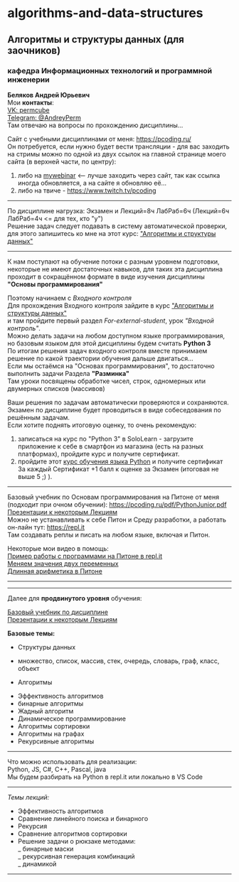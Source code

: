 # algorithms-and-data-structures  
## Алгоритмы и структуры данных (для заочников)  
### кафедра Информационных технологий и программной инженерии  

__Беляков Андрей Юрьевич__  
Мои **контакты**:  
[VK: permcube](https://vk.com/permcube)  
[Telegram: @AndreyPerm](https://t.me/AndreyPerm)  
Там отвечаю на вопросы по прохождению дисциплины...  

Сайт с учебными дисциплинами от меня: https://pcoding.ru/  
Он потребуется, если нужно будет вести трансляции - для вас заходить на стримы можно по одной из двух ссылок на главной странице моего сайта (в верхней части, по центру):  
1) либо на [mywebinar](https://go.mywebinar.com/npkg-qmfz-cgsl-cdtw) <-- лучше заходить через сайт, так как ссылка иногда обновляется, а на сайте я обновляю её...   
2) либо на твиче - https://www.twitch.tv/pcoding  

---  

По дисциплине нагрузка: Экзамен и Лекций=8ч ЛабРаб=6ч (Лекций=6ч ЛабРаб=4ч <= для тех, кто "у")  
Решение задач следует подавать в систему автоматической проверки, для этого запишитесь ко мне на этот курс: ["Алгоритмы и структуры данных"](https://stepik.org/61148)  

---  

К нам поступают на обучение потоки с разным уровнем подготовки, некоторые не имеют достаточных навыков, для таких эта дисциплина проходит в сокращённом формате в виде изучения дисциплины **"Основы программирования"**  

Поэтому начинаем с _Входного контроля_  
Для прохождения Входного контроля зайдите в курс ["Алгоритмы и структуры данных"](https://stepik.org/61148)  
и там пройдите первый раздел *For-external-student*, урок *"Входной контроль"*.  
Можно делать задачи на любом доступном языке программирования, но базовым языком для этой дисциплины будем считать **Python 3**  
По итогам решения задач входного контроля вместе принимаем решение по какой траектории обучения дальше двигаться...   
Если мы остаёмся на "Основах программирования", то достаточно выполнить задачи Раздела **"Разминка"**  
Там уроки посвящены обработке чисел, строк, одномерных или двумерных списков (массивов)  

Ваши решения по задачам автоматически проверяются и сохраняются.  
Экзамен по дисциплине будет проводиться в виде собеседования по решённым задачам.  
Если хотите поднять итоговую оценку, то очень рекомендую:  
1) записаться на курс по "Python 3" в SoloLearn - загрузите приложение к себе в смартфон из магазина (есть на разных платформах), пройдите курс и получите сертификат.  
2) пройдите этот [курс обучения языка Python](https://stepik.org/join-class/9502a6b8cb2c2407ba8c2e2597424060ee42369f) и получите сертификат  
За каждый Сертификат +1 балл к оценке за Экзамен (итоговая не выше 5 ;) ).  

---

Базовый учебник по Основам программирования на Питоне от меня (подходит при очном обучении): https://pcoding.ru/pdf/PythonJunior.pdf  
[Презентации к некоторым Лекциям](https://goo.gl/KLKKPZ)  
Можно не устанавливать к себе Питон и Среду разработки, а работать он-лайн тут: https://repl.it  
Там создавать реплы и писать на любом языке, включая и Питон.  

Некоторые мои видео в помощь:  
[Пример работы с программами на Питоне в repl.it](https://www.youtube.com/watch?v=CeIJqd1spDk&list=PL2PI4EDhLXoz6rZxEIFQkmhoGD_nmEUqi&index=23&t=1555s)  
[Меняем значения двух переменных](https://www.youtube.com/watch?v=gsdyjDg4w-g&list=PL2PI4EDhLXoz6rZxEIFQkmhoGD_nmEUqi&index=13&t=0s)  
[Длинная арифметика в Питоне](https://www.youtube.com/watch?v=1tdMfGiQXd8&list=PL2PI4EDhLXoz6rZxEIFQkmhoGD_nmEUqi&index=10&t=121s)  

---  
---  



Далее для **продвинутого уровня** обучения:  

[Базовый учебник по дисциплине](https://pcoding.ru/pdf/Algorithms_and_data_structures.pdf)  
[Презентации к некоторым Лекциям](https://qps.ru/vQukl)  

__Базовые темы:__  
* Структуры данных  
- множество, список, массив, стек, очередь, словарь, граф, класс, объект  
* Алгоритмы  
- Эффективность алгоритмов  
- бинарные алгоритмы  
- Жадный алгоритм  
- Динамическое программирование  
- Алгоритмы сортировки  
- Алгоритмы на графах  
- Рекурсивные алгоритмы  

---  

Что можно использовать для реализации:  
Python, JS, C#, C++, Pascal, java  
Мы будем разбирать на Python в repl.it или локально в VS Code  

---  

_Темы лекций:_  
- Эффективность алгоритмов  
- Сравнение линейного поиска и бинарного  
- Рекурсия  
- Сравнение алгоритмов сортировки  
- Решение задачи о рюкзаке методами:  
  _ бинарные маски  
  _ рекурсивная генерация комбинаций  
  _ динамикой  

---  





